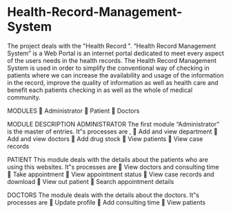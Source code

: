 # Health-Record-Management-System
The project deals with the "Health Record ". “Health Record Management System” is a Web Portal is an 
internet portal dedicated to meet every aspect of the users needs in the health records. The Health Record 
Management System is used in order to simplify the conventional way of checking in patients where we can 
increase the availability and usage of the information in the record, improve the quality of information as well as health care and benefit each patients checking in as well as the whole of medical community.

MODULES
 Administrator
 Patient
 Doctors

MODULE DESCRIPTION
ADMINISTRATOR
The first module “Administrator” is the master of entries. It‟s processes are ,
 Add and view department
 Add and view doctors 
 Add drug stock
 View patients
 View case records

PATIENT
This module deals with the details about the patients who are using this websites. It‟s processes are 
 View doctors and consulting time
 Take appointment 
 View appointment status 
 View case records and download
 View out patient
 Search appointment details

DOCTORS
The module deals with the details about the doctors. It‟s processes are 
 Update profile
 Add consulting time
 View patients
